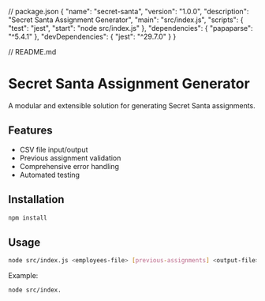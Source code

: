 // package.json
{
  "name": "secret-santa",
  "version": "1.0.0",
  "description": "Secret Santa Assignment Generator",
  "main": "src/index.js",
  "scripts": {
    "test": "jest",
    "start": "node src/index.js"
  },
  "dependencies": {
    "papaparse": "^5.4.1"
  },
  "devDependencies": {
    "jest": "^29.7.0"
  }
}

// README.md
# Secret Santa Assignment Generator

A modular and extensible solution for generating Secret Santa assignments.

## Features

- CSV file input/output
- Previous assignment validation
- Comprehensive error handling
- Automated testing

## Installation

```bash
npm install
```

## Usage

```bash
node src/index.js <employees-file> [previous-assignments] <output-file>
```

Example:
```bash
node src/index.